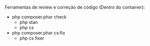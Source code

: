 Ferramentas de review e correção de código (Dentro do container):

- php composer.phar check
  - php stan
  - php cs
- php composer.phar cs:fix
  - php cs fixer